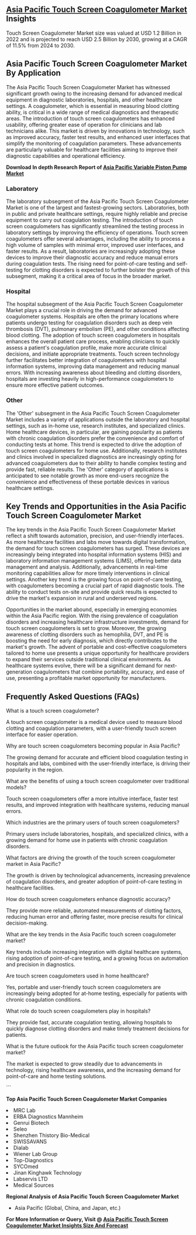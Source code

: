 <h2><a href="https://www.verifiedmarketreports.com/download-sample/?rid=253996&amp;utm_source=Github-Feb&amp;utm_medium=225" target="_blank">Asia Pacific Touch Screen Coagulometer Market</a> Insights</h2><p>Touch Screen Coagulometer Market size was valued at USD 1.2 Billion in 2022 and is projected to reach USD 2.5 Billion by 2030, growing at a CAGR of 11.5% from 2024 to 2030.</p><p><h2>Asia Pacific Touch Screen Coagulometer Market By Application</h2> <p>The Asia Pacific Touch Screen Coagulometer Market has witnessed significant growth owing to the increasing demand for advanced medical equipment in diagnostic laboratories, hospitals, and other healthcare settings. A coagulometer, which is essential in measuring blood clotting ability, is critical in a wide range of medical diagnostics and therapeutic areas. The introduction of touch screen coagulometers has enhanced usability, offering greater ease of operation for clinicians and lab technicians alike. This market is driven by innovations in technology, such as improved accuracy, faster test results, and enhanced user interfaces that simplify the monitoring of coagulation parameters. These advancements are particularly valuable for healthcare facilities aiming to improve their diagnostic capabilities and operational efficiency. <p><strong>Download In depth Research Report of <a href="https://www.verifiedmarketreports.com/download-sample/?rid=236118&amp;utm_source=Pulse-Dec&amp;utm_medium=225" target="_blank">Asia Pacific Variable Piston Pump Market</a></strong></p> <h3>Laboratory</h3> <p>The laboratory subsegment of the Asia Pacific Touch Screen Coagulometer Market is one of the largest and fastest-growing sectors. Laboratories, both in public and private healthcare settings, require highly reliable and precise equipment to carry out coagulation testing. The introduction of touch screen coagulometers has significantly streamlined the testing process in laboratory settings by improving the efficiency of operations. Touch screen coagulometers offer several advantages, including the ability to process a high volume of samples with minimal error, improved user interfaces, and faster results. As a result, laboratories are increasingly adopting these devices to improve their diagnostic accuracy and reduce manual errors during coagulation tests. The rising need for point-of-care testing and self-testing for clotting disorders is expected to further bolster the growth of this subsegment, making it a critical area of focus in the broader market. <h3>Hospital</h3> <p>The hospital subsegment of the Asia Pacific Touch Screen Coagulometer Market plays a crucial role in driving the demand for advanced coagulometer systems. Hospitals are often the primary locations where patients undergo testing for coagulation disorders such as deep vein thrombosis (DVT), pulmonary embolism (PE), and other conditions affecting blood clotting. The adoption of touch screen coagulometers in hospitals enhances the overall patient care process, enabling clinicians to quickly assess a patient's coagulation profile, make more accurate clinical decisions, and initiate appropriate treatments. Touch screen technology further facilitates better integration of coagulometers with hospital information systems, improving data management and reducing manual errors. With increasing awareness about bleeding and clotting disorders, hospitals are investing heavily in high-performance coagulometers to ensure more effective patient outcomes. <h3>Other</h3> <p>The 'Other' subsegment in the Asia Pacific Touch Screen Coagulometer Market includes a variety of applications outside the laboratory and hospital settings, such as in-home use, research institutes, and specialized clinics. Home healthcare devices, in particular, are gaining popularity as patients with chronic coagulation disorders prefer the convenience and comfort of conducting tests at home. This trend is expected to drive the adoption of touch screen coagulometers for home use. Additionally, research institutes and clinics involved in specialized diagnostics are increasingly opting for advanced coagulometers due to their ability to handle complex testing and provide fast, reliable results. The 'Other' category of applications is anticipated to see notable growth as more end-users recognize the convenience and effectiveness of these portable devices in various healthcare settings. <h2>Key Trends and Opportunities in the Asia Pacific Touch Screen Coagulometer Market</h2> <p>The key trends in the Asia Pacific Touch Screen Coagulometer Market reflect a shift towards automation, precision, and user-friendly interfaces. As more healthcare facilities and labs move towards digital transformation, the demand for touch screen coagulometers has surged. These devices are increasingly being integrated into hospital information systems (HIS) and laboratory information management systems (LIMS), offering better data management and analysis. Additionally, advancements in real-time monitoring capabilities allow for more timely interventions in clinical settings. Another key trend is the growing focus on point-of-care testing, with coagulometers becoming a crucial part of rapid diagnostic tools. The ability to conduct tests on-site and provide quick results is expected to drive the market's expansion in rural and underserved regions. <p>Opportunities in the market abound, especially in emerging economies within the Asia Pacific region. With the rising prevalence of coagulation disorders and increasing healthcare infrastructure investments, demand for touch screen coagulometers is set to grow. Moreover, the growing awareness of clotting disorders such as hemophilia, DVT, and PE is boosting the need for early diagnosis, which directly contributes to the market's growth. The advent of portable and cost-effective coagulometers tailored to home use presents a unique opportunity for healthcare providers to expand their services outside traditional clinical environments. As healthcare systems evolve, there will be a significant demand for next-generation coagulometers that combine portability, accuracy, and ease of use, presenting a profitable market opportunity for manufacturers. <h2>Frequently Asked Questions (FAQs)</h2> <p>What is a touch screen coagulometer?</p> <p>A touch screen coagulometer is a medical device used to measure blood clotting and coagulation parameters, with a user-friendly touch screen interface for easier operation.</p> <p>Why are touch screen coagulometers becoming popular in Asia Pacific?</p> <p>The growing demand for accurate and efficient blood coagulation testing in hospitals and labs, combined with the user-friendly interface, is driving their popularity in the region.</p> <p>What are the benefits of using a touch screen coagulometer over traditional models?</p> <p>Touch screen coagulometers offer a more intuitive interface, faster test results, and improved integration with healthcare systems, reducing manual errors.</p> <p>Which industries are the primary users of touch screen coagulometers?</p> <p>Primary users include laboratories, hospitals, and specialized clinics, with a growing demand for home use in patients with chronic coagulation disorders.</p> <p>What factors are driving the growth of the touch screen coagulometer market in Asia Pacific?</p> <p>The growth is driven by technological advancements, increasing prevalence of coagulation disorders, and greater adoption of point-of-care testing in healthcare facilities.</p> <p>How do touch screen coagulometers enhance diagnostic accuracy?</p> <p>They provide more reliable, automated measurements of clotting factors, reducing human error and offering faster, more precise results for clinical decision-making.</p> <p>What are the key trends in the Asia Pacific touch screen coagulometer market?</p> <p>Key trends include increasing integration with digital healthcare systems, rising adoption of point-of-care testing, and a growing focus on automation and precision in diagnostics.</p> <p>Are touch screen coagulometers used in home healthcare?</p> <p>Yes, portable and user-friendly touch screen coagulometers are increasingly being adopted for at-home testing, especially for patients with chronic coagulation conditions.</p> <p>What role do touch screen coagulometers play in hospitals?</p> <p>They provide fast, accurate coagulation testing, allowing hospitals to quickly diagnose clotting disorders and make timely treatment decisions for patients.</p> <p>What is the future outlook for the Asia Pacific touch screen coagulometer market?</p> <p>The market is expected to grow steadily due to advancements in technology, rising healthcare awareness, and the increasing demand for point-of-care and home testing solutions.</p> ```</p><p><strong>Top Asia Pacific Touch Screen Coagulometer Market Companies</strong></p><div data-test-id=""><p><li>MRC Lab</li><li> ERBA Diagnostics Mannheim</li><li> Genrui Biotech</li><li> Seleo</li><li> Shenzhen Thistory Bio-Medical</li><li> SWISSAVANS</li><li> Dialab</li><li> Wiener Lab Group</li><li> Top-Diagnostics</li><li> SYCOmed</li><li> Jinan Kinghawk Technology</li><li> Labservis LTD</li><li> Medical Sources</li></p><div><strong>Regional Analysis of&nbsp;Asia Pacific Touch Screen Coagulometer Market</strong></div><ul><li dir="ltr"><p dir="ltr">Asia Pacific (Global, China, and Japan, etc.)</p></li></ul><p><strong>For More Information or Query, Visit @&nbsp;</strong><strong><a href="https://www.verifiedmarketreports.com/product/touch-screen-coagulometer-market/?utm_source=Github-Feb&amp;utm_medium=225" target="_blank">Asia Pacific Touch Screen Coagulometer Market Insights Size And Forecast</a></strong></p></div><h2>&nbsp;</h2><div data-test-id="">&nbsp;</div>

